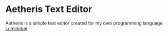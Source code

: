 # Aetheris Text Editor

Aetheris is a simple text editor created for my own programming language [Luminique](https://github.com/davidoskiii/Luminique).
